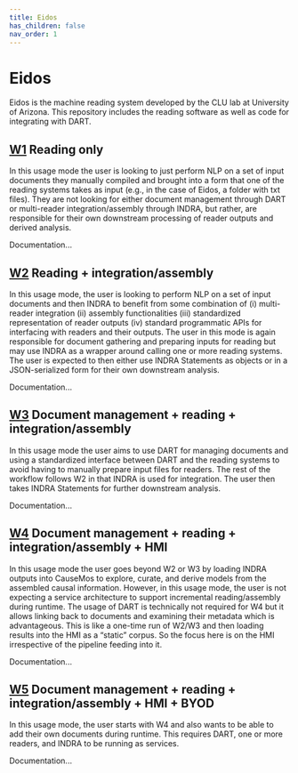 ```yaml
---
title: Eidos
has_children: false
nav_order: 1
---
```


# Eidos

Eidos is the machine reading system developed by the CLU lab at University of Arizona. This repository includes the reading software as well as code for integrating with DART.

## [W1](#W1) Reading only

In this usage mode the user is looking to just perform NLP on a set of input documents they manually compiled and brought into a form that one of the reading systems takes as input (e.g., in the case of Eidos, a folder with txt files). They are not looking for either document management through DART or multi-reader integration/assembly through INDRA, but rather, are responsible for their own downstream processing of reader outputs and derived analysis.

Documentation...

## [W2](#W2) Reading + integration/assembly
In this usage mode, the user is looking to perform NLP on a set of input documents and then INDRA to benefit from some combination of (i) multi-reader integration (ii) assembly functionalities (iii) standardized representation of reader outputs (iv) standard programmatic APIs for interfacing with readers and their outputs. The user in this mode is again responsible for document gathering and preparing inputs for reading but may use INDRA as a wrapper around calling one or more reading systems. The user is expected to then either use INDRA Statements as objects or in a JSON-serialized form for their own downstream analysis.

Documentation...

## [W3](#W3) Document management + reading + integration/assembly

In this usage mode the user aims to use DART for managing documents and using a standardized interface between DART and the reading systems to avoid having to manually prepare input files for readers. The rest of the workflow follows W2 in that INDRA is used for integration. The user then takes INDRA Statements for further downstream analysis.

Documentation...

## [W4](#W4) Document management + reading + integration/assembly + HMI

In this usage mode the user goes beyond W2 or W3 by loading INDRA outputs into CauseMos to explore, curate, and derive models from the assembled causal information. However, in this usage mode, the user is not expecting a service architecture to support incremental reading/assembly during runtime. The usage of DART is technically not required for W4 but it allows linking back to documents and examining their metadata which is advantageous. This is like a one-time run of W2/W3 and then loading results into the HMI as a “static” corpus. So the focus here is on the HMI irrespective of the pipeline feeding into it.

Documentation...

## [W5](#W5) Document management + reading + integration/assembly + HMI + BYOD

In this usage mode, the user starts with W4 and also wants to be able to add their own documents during runtime. This requires DART, one or more readers, and INDRA to be running as services.

Documentation...
